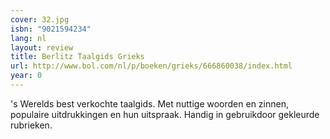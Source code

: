 ```yaml
---
cover: 32.jpg
isbn: "9021594234"
lang: nl
layout: review
title: Berlitz Taalgids Grieks
url: http://www.bol.com/nl/p/boeken/grieks/666860038/index.html
year: 0
---
```


's Werelds best verkochte taalgids. Met nuttige woorden en zinnen, populaire uitdrukkingen en hun uitspraak. Handig in gebruikdoor gekleurde rubrieken.
